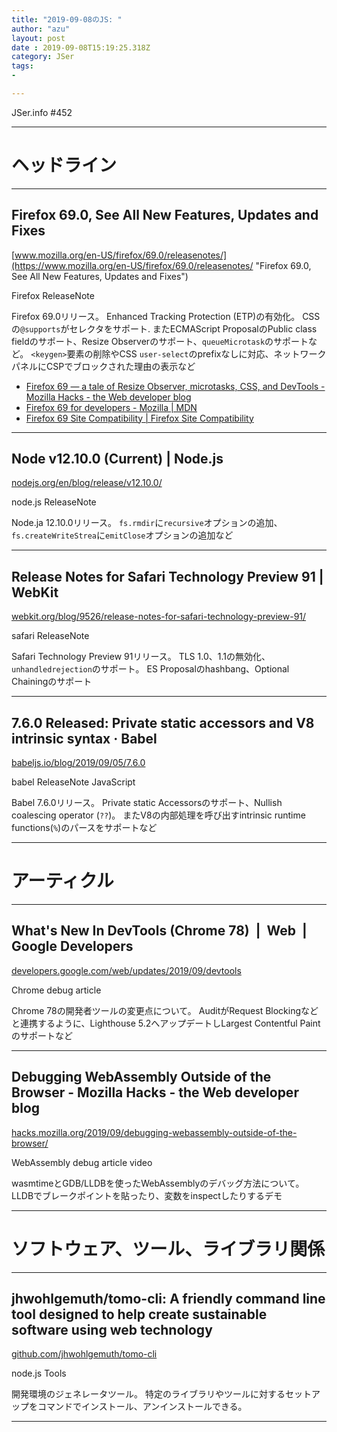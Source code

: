 ```yaml
---
title: "2019-09-08のJS: "
author: "azu"
layout: post
date : 2019-09-08T15:19:25.318Z
category: JSer
tags:
-

---
```


JSer.info #452

----

<h1 class="site-genre">ヘッドライン</h1>

----

## Firefox 69.0, See All New Features, Updates and Fixes
[www.mozilla.org/en-US/firefox/69.0/releasenotes/](https://www.mozilla.org/en-US/firefox/69.0/releasenotes/ "Firefox 69.0, See All New Features, Updates and Fixes")
<p class="jser-tags jser-tag-icon"><span class="jser-tag">Firefox</span> <span class="jser-tag">ReleaseNote</span></p>

Firefox 69.0リリース。
Enhanced Tracking Protection (ETP)の有効化。
CSSの`@supports`がセレクタをサポート.
またECMAScript ProposalのPublic class fieldのサポート、Resize Observerのサポート、`queueMicrotask`のサポートなど。
`<keygen>`要素の削除やCSS `user-select`のprefixなしに対応、ネットワークパネルにCSPでブロックされた理由の表示など

- [Firefox 69 — a tale of Resize Observer, microtasks, CSS, and DevTools - Mozilla Hacks - the Web developer blog](https://hacks.mozilla.org/2019/09/firefox-69-a-tale-of-resize-observer-microtasks-css-and-devtools/ "Firefox 69 — a tale of Resize Observer, microtasks, CSS, and DevTools - Mozilla Hacks - the Web developer blog")
- [Firefox 69 for developers - Mozilla | MDN](https://developer.mozilla.org/en-US/docs/Mozilla/Firefox/Releases/69 "Firefox 69 for developers - Mozilla | MDN")
- [Firefox 69 Site Compatibility | Firefox Site Compatibility](https://www.fxsitecompat.dev/versions/69/ "Firefox 69 Site Compatibility | Firefox Site Compatibility")

----

## Node v12.10.0 (Current) | Node.js
[nodejs.org/en/blog/release/v12.10.0/](https://nodejs.org/en/blog/release/v12.10.0/ "Node v12.10.0 (Current) | Node.js")
<p class="jser-tags jser-tag-icon"><span class="jser-tag">node.js</span> <span class="jser-tag">ReleaseNote</span></p>

Node.ja 12.10.0リリース。
`fs.rmdir`に`recursive`オプションの追加、`fs.createWriteStrea`に`emitClose`オプションの追加など


----

## Release Notes for Safari Technology Preview 91 | WebKit
[webkit.org/blog/9526/release-notes-for-safari-technology-preview-91/](https://webkit.org/blog/9526/release-notes-for-safari-technology-preview-91/ "Release Notes for Safari Technology Preview 91 | WebKit")
<p class="jser-tags jser-tag-icon"><span class="jser-tag">safari</span> <span class="jser-tag">ReleaseNote</span></p>

Safari Technology Preview 91リリース。
TLS 1.0、1.1の無効化、`unhandledrejection`のサポート。
ES Proposalのhashbang、Optional Chainingのサポート


----

## 7.6.0 Released: Private static accessors and V8 intrinsic syntax · Babel
[babeljs.io/blog/2019/09/05/7.6.0](https://babeljs.io/blog/2019/09/05/7.6.0 "7.6.0 Released: Private static accessors and V8 intrinsic syntax · Babel")
<p class="jser-tags jser-tag-icon"><span class="jser-tag">babel</span> <span class="jser-tag">ReleaseNote</span> <span class="jser-tag">JavaScript</span></p>

Babel 7.6.0リリース。
Private static Accessorsのサポート、Nullish coalescing operator (`??`)。
またV8の内部処理を呼び出すintrinsic runtime functions(`%`)のパースをサポートなど


----
<h1 class="site-genre">アーティクル</h1>

----

## What's New In DevTools (Chrome 78)  |  Web  |  Google Developers
[developers.google.com/web/updates/2019/09/devtools](https://developers.google.com/web/updates/2019/09/devtools "What's New In DevTools (Chrome 78)  |  Web  |  Google Developers")
<p class="jser-tags jser-tag-icon"><span class="jser-tag">Chrome</span> <span class="jser-tag">debug</span> <span class="jser-tag">article</span></p>

Chrome 78の開発者ツールの変更点について。
AuditがRequest Blockingなどと連携するように、Lighthouse 5.2へアップデートしLargest Contentful Paintのサポートなど


----

## Debugging WebAssembly Outside of the Browser - Mozilla Hacks - the Web developer blog
[hacks.mozilla.org/2019/09/debugging-webassembly-outside-of-the-browser/](https://hacks.mozilla.org/2019/09/debugging-webassembly-outside-of-the-browser/ "Debugging WebAssembly Outside of the Browser - Mozilla Hacks - the Web developer blog")
<p class="jser-tags jser-tag-icon"><span class="jser-tag">WebAssembly</span> <span class="jser-tag">debug</span> <span class="jser-tag">article</span> <span class="jser-tag">video</span></p>

wasmtimeとGDB/LLDBを使ったWebAssemblyのデバッグ方法について。
LLDBでブレークポイントを貼ったり、変数をinspectしたりするデモ


----
<h1 class="site-genre">ソフトウェア、ツール、ライブラリ関係</h1>

----

## jhwohlgemuth/tomo-cli: A friendly command line tool designed to help create sustainable software using web technology
[github.com/jhwohlgemuth/tomo-cli](https://github.com/jhwohlgemuth/tomo-cli "jhwohlgemuth/tomo-cli: A friendly command line tool designed to help create sustainable software using web technology")
<p class="jser-tags jser-tag-icon"><span class="jser-tag">node.js</span> <span class="jser-tag">Tools</span></p>

開発環境のジェネレータツール。
特定のライブラリやツールに対するセットアップをコマンドでインストール、アンインストールできる。


----
